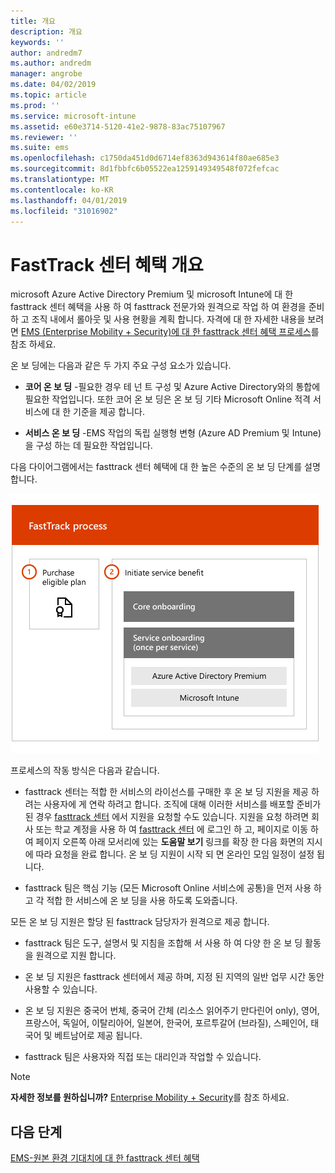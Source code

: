```yaml
---
title: 개요
description: 개요
keywords: ''
author: andredm7
ms.author: andredm
manager: angrobe
ms.date: 04/02/2019
ms.topic: article
ms.prod: ''
ms.service: microsoft-intune
ms.assetid: e60e3714-5120-41e2-9878-83ac75107967
ms.reviewer: ''
ms.suite: ems
ms.openlocfilehash: c1750da451d0d6714ef8363d943614f80ae685e3
ms.sourcegitcommit: 8d1fbbfc6b05522ea1259149349548f072fefcac
ms.translationtype: MT
ms.contentlocale: ko-KR
ms.lasthandoff: 04/01/2019
ms.locfileid: "31016902"
---
```

# <a name="fasttrack-center-benefit-overview"></a>FastTrack 센터 혜택 개요

microsoft Azure Active Directory Premium 및 microsoft Intune에 대 한 fasttrack 센터 혜택을 사용 하 여 fasttrack 전문가와 원격으로 작업 하 여 환경을 준비 하 고 조직 내에서 롤아웃 및 사용 현황을 계획 합니다. 자격에 대 한 자세한 내용을 보려면 [EMS (Enterprise Mobility + Security)에 대 한 fasttrack 센터 혜택 프로세스](EMS-fasttrack-process.md)를 참조 하세요.

온 보 딩에는 다음과 같은 두 가지 주요 구성 요소가 있습니다.

-   **코어 온 보 딩** -필요한 경우 테 넌 트 구성 및 Azure Active Directory와의 통합에 필요한 작업입니다. 또한 코어 온 보 딩은 온 보 딩 기타 Microsoft Online 적격 서비스에 대 한 기준을 제공 합니다.

-   **서비스 온 보 딩** -EMS 작업의 독립 실행형 변형 (Azure AD Premium 및 Intune)을 구성 하는 데 필요한 작업입니다.

다음 다이어그램에서는 fasttrack 센터 혜택에 대 한 높은 수준의 온 보 딩 단계를 설명 합니다.

![fasttrack 센터 혜택을 사용 하는 높은 수준의 온 보 딩 단계](./media/ft-onboarding-process.png)

프로세스의 작동 방식은 다음과 같습니다.

- fasttrack 센터는 적합 한 서비스의 라이선스를 구매한 후 온 보 딩 지원을 제공 하려는 사용자에 게 연락 하려고 합니다. 조직에 대해 이러한 서비스를 배포할 준비가 된 경우 [fasttrack 센터](https://go.microsoft.com/fwlink/?linkid=780698) 에서 지원을 요청할 수도 있습니다. 지원을 요청 하려면 회사 또는 학교 계정을 사용 하 여 [fasttrack 센터](https://go.microsoft.com/fwlink/?linkid=780698) 에 로그인 하 고, 페이지로 이동 하 여 페이지 오른쪽 아래 모서리에 있는 **도움말 보기** 링크를 확장 한 다음 화면의 지시에 따라 요청을 완료 합니다. 온 보 딩 지원이 시작 되 면 온라인 모임 일정이 설정 됩니다.

-   fasttrack 팀은 핵심 기능 (모든 Microsoft Online 서비스에 공통)을 먼저 사용 하 고 각 적합 한 서비스에 온 보 딩을 사용 하도록 도와줍니다.

모든 온 보 딩 지원은 할당 된 fasttrack 담당자가 원격으로 제공 합니다.

-   fasttrack 팀은 도구, 설명서 및 지침을 조합해 서 사용 하 여 다양 한 온 보 딩 활동을 원격으로 지원 합니다.

-   온 보 딩 지원은 fasttrack 센터에서 제공 하며, 지정 된 지역의 일반 업무 시간 동안 사용할 수 있습니다.

-   온 보 딩 지원은 중국어 번체, 중국어 간체 (리소스 읽어주기 만다린어 only), 영어, 프랑스어, 독일어, 이탈리아어, 일본어, 한국어, 포르투갈어 (브라질), 스페인어, 태국어 및 베트남어로 제공 됩니다.

-   fasttrack 팀은 사용자와 직접 또는 대리인과 작업할 수 있습니다.

> [!NOTE]
> **자세한 정보를 원하십니까?** [Enterprise Mobility + Security](https://www.microsoft.com/cloud-platform/enterprise-mobility)를 참조 하세요.

## <a name="next-steps"></a>다음 단계

[EMS-원본 환경 기대치에 대 한 fasttrack 센터 혜택](EMS-source-environment-expectations.md)
